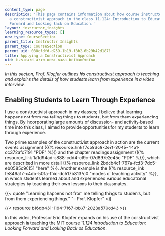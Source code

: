 ```yaml
---
content_type: page
description: 'This page contains information about how course instructors applied
  a constructivist approach in the class 11.124: Introduction to Education: Looking
  Forward and Looking Back on Education.'
layout: instructor_insights
learning_resource_types: []
ocw_type: CourseSection
parent_title: Instructor Insights
parent_type: CourseSection
parent_uid: 088cfdfd-d259-1b19-f8b2-6b29b42d1870
title: Applying a Constructivist Approach
uid: b251c87d-a710-0e6f-638a-bcfb30f5df88
---
```


_In this section, Prof. Klopfer outlines his constructivist approach to teaching and explains the details of how students learn from experience in a video interview._

Enabling Students to Learn Through Experience
---------------------------------------------

I use a constructivist approach in my classes; I believe that learning happens not from me telling things to students, but from them experiencing things. By incorporating large amounts of discussion- and activity-based time into this class, I aimed to provide opportunities for my students to learn through experience.

Two prime examples of the constructivist approach in action are the current events assignment ({{% resource_link f7ca8dc8-2e3f-3045-44a1-cc372afc7191 "PDF" %}}) and the chapter readings assignment ({{% resource_link 1a1d94ad-c888-cdd4-c19c-07d897e2e45c "PDF" %}}), which are described in more detail {{% resource_link 2bddb4c1-767a-fcd3-7dc5-eb0585c90151 "here" %}}. Another example is the {{% resource_link fe849a17-d4db-501a-ffdc-dc517b8137c0 "modes of teaching activity" %}}, in which students learned about and experienced various educational strategies by teaching their own lessons to their classmates.

{{< quote "Learning happens not from me telling things to students, but from them experiencing things." "– Prof. Klopfer" >}}

{{< resource b16db431-1164-7f67-bb37-2023a570cd43 >}}

In this video, Professor Eric Klopfer expands on his use of the constructivist approach in teaching the MIT course _11.124 Introduction to Education: Looking Forward and Looking Back on Education_.